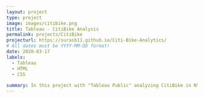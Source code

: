 ```yaml
---
layout: project
type: project
image: images/citibike.png
title: Tableau - CitiBike Analysis
permalink: projects/CitiBike
projecturl: https://surasb11.github.io/Citi-Bike-Analytics/
# All dates must be YYYY-MM-DD format!
date: 2020-03-17
labels:
  - Tableau
  - HTML
  - CSS
  
summary: In this project with "Tableau Public" analyzing CitiBike in NYC, you can find 25 workbooks answering to the questions such as: How many trips have been recorded total during the chosen period? What are the top 10 stations in the city for starting a journey? What is the Average Distance Ridden in Miles?
---
```


